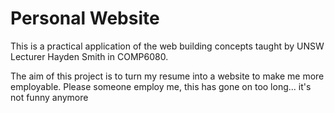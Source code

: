 # Personal Website

This is a practical application of the web building concepts taught by UNSW Lecturer Hayden Smith in COMP6080.

The aim of this project is to turn my resume into a website to make me more employable. Please someone employ me, this has gone on too long... it's not funny anymore
